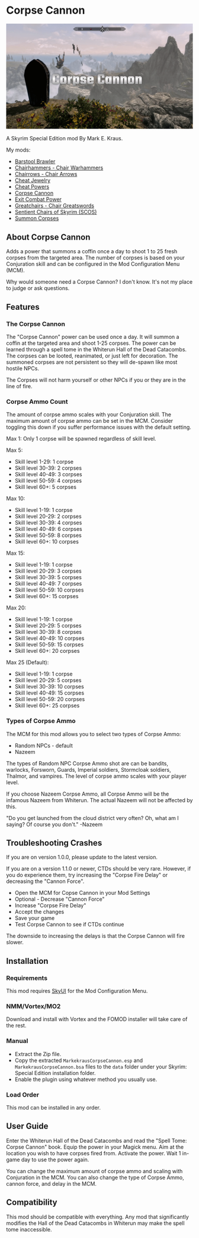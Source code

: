 # Corpse Cannon

![Logo](logo.png)

A Skyrim Special Edition mod By Mark E. Kraus.

My mods:

* [Barstool Brawler](https://www.nexusmods.com/skyrimspecialedition/mods/61354)
* [Chairhammers - Chair Warhammers](https://www.nexusmods.com/skyrimspecialedition/mods/61304)
* [Chairrows - Chair Arrows](https://www.nexusmods.com/skyrimspecialedition/mods/61168)
* [Cheat Jewelry](https://www.nexusmods.com/skyrimspecialedition/mods/58973)
* [Cheat Powers](https://www.nexusmods.com/skyrimspecialedition/mods/58892)
* [Corpse Cannon](https://www.nexusmods.com/skyrimspecialedition/mods/63387)
* [Exit Combat Power](https://www.nexusmods.com/skyrimspecialedition/mods/58651)
* [Greatchairs - Chair Greatswords](https://www.nexusmods.com/skyrimspecialedition/mods/62526)
* [Sentient Chairs of Skyrim (SCOS)](https://www.nexusmods.com/skyrimspecialedition/mods/59604)
* [Summon Corpses](https://www.nexusmods.com/skyrimspecialedition/mods/62857)

## About Corpse Cannon

Adds a power that summons a coffin once a day to shoot 1 to 25 fresh corpses from the targeted area. The number of corpses is based on your Conjuration skill and can be configured in the Mod Configuration Menu (MCM).

Why would someone need a Corpse Cannon? I don't know. It's not my place to judge or ask questions.

## Features

### The Corpse Cannon

The "Corpse Cannon" power can be used once a day. It will summon a coffin at the targeted area and shoot 1-25 corpses. The power can be learned through a spell tome in the Whiterun Hall of the Dead Catacombs. The corpses can be looted, reanimated, or just left for decoration. The summoned corpses are not persistent so they will de-spawn like most hostile NPCs.

The Corpses will not harm yourself or other NPCs if you or they are in the line of fire.

### Corpse Ammo Count

The amount of corpse ammo scales with your Conjuration skill. The maximum amount of corpse ammo can be set in the MCM. Consider toggling this down if you suffer performance issues with the default setting.

Max 1: Only 1 corpse will be spawned regardless of skill level.

Max 5:

* Skill level 1-29: 1 corpse
* Skill level 30-39: 2 corpses
* Skill level 40-49: 3 corpses
* Skill level 50-59: 4 corpses
* Skill level 60+: 5 corpses

Max 10:

* Skill level 1-19: 1 corpse
* Skill level 20-29: 2 corpses
* Skill level 30-39: 4 corpses
* Skill level 40-49: 6 corpses
* Skill level 50-59: 8 corpses
* Skill level 60+: 10 corpses

Max 15:

* Skill level 1-19: 1 corpse
* Skill level 20-29: 3 corpses
* Skill level 30-39: 5 corpses
* Skill level 40-49: 7 corpses
* Skill level 50-59: 10 corpses
* Skill level 60+: 15 corpses

Max 20:

* Skill level 1-19: 1 corpse
* Skill level 20-29: 5 corpses
* Skill level 30-39: 8 corpses
* Skill level 40-49: 10 corpses
* Skill level 50-59: 15 corpses
* Skill level 60+: 20 corpses

Max 25 (Default):

* Skill level 1-19: 1 corpse
* Skill level 20-29: 5 corpses
* Skill level 30-39: 10 corpses
* Skill level 40-49: 15 corpses
* Skill level 50-59: 20 corpses
* Skill level 60+: 25 corpses

### Types of Corpse Ammo

The MCM for this mod allows you to select two types of Corpse Ammo:

* Random NPCs - default
* Nazeem

The types of Random NPC Corpse Ammo shot are can be bandits, warlocks, Forsworn, Guards, Imperial soldiers, Stormcloak soldiers, Thalmor, and vampires. The level of corpse ammo scales with your player level.

If you choose Nazeem Corpse Ammo, all Corpse Ammo will be the infamous Nazeem from Whiterun. The actual Nazeem will not be affected by this.

"Do you get launched from the cloud district very often? Oh, what am I saying? Of course you don't." -Nazeem

## Troubleshooting Crashes

If you are on version 1.0.0, please update to the latest version.

If you are on a version 1.1.0 or newer, CTDs should be very rare. However, if you do experience them, try increasing the "Corpse Fire Delay" or decreasing the "Cannon Force".

* Open the MCM for Copse Cannon in your Mod Settings
* Optional - Decrease "Cannon Force"
* Increase "Corpse Fire Delay"
* Accept the changes
* Save your game
* Test Corpse Cannon to see if CTDs continue

The downside to increasing the delays is that the Corpse Cannon will fire slower.

## Installation

### Requirements

This mod requires [SkyUI](https://www.nexusmods.com/skyrimspecialedition/mods/12604) for the Mod Configuration Menu.

### NMM/Vortex/MO2

Download and install with Vortex and the FOMOD installer will take care of the rest.

### Manual

* Extract the Zip file.
* Copy the extracted `MarkekrausCorpseCannon.esp` and `MarkekrausCorpseCannon.bsa` files to the `data` folder under your Skyrim: Special Edition installation folder.
* Enable the plugin using whatever method you usually use.

### Load Order

This mod can be installed in any order.

## User Guide

Enter the Whiterun Hall of the Dead Catacombs and read the "Spell Tome: Corpse Cannon" book. Equip the power in your Magick menu. Aim at the location you wish to have corpses fired from. Activate the power. Wait 1 in-game day to use the power again.

You can change the maximum amount of corpse ammo and scaling with Conjuration in the MCM. You can also change the type of Corpse Ammo, cannon force, and delay in the MCM.

## Compatibility

This mod should be compatible with everything. Any mod that significantly modifies the Hall of the Dead Catacombs in Whiterun may make the spell tome inaccessible.

